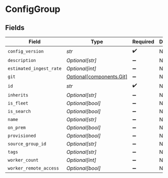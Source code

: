 # ConfigGroup


## Fields

| Field                                                  | Type                                                   | Required                                               | Description                                            |
| ------------------------------------------------------ | ------------------------------------------------------ | ------------------------------------------------------ | ------------------------------------------------------ |
| `config_version`                                       | *str*                                                  | :heavy_check_mark:                                     | N/A                                                    |
| `description`                                          | *Optional[str]*                                        | :heavy_minus_sign:                                     | N/A                                                    |
| `estimated_ingest_rate`                                | *Optional[int]*                                        | :heavy_minus_sign:                                     | N/A                                                    |
| `git`                                                  | [Optional[components.Git]](../../models/shared/git.md) | :heavy_minus_sign:                                     | N/A                                                    |
| `id`                                                   | *str*                                                  | :heavy_check_mark:                                     | N/A                                                    |
| `inherits`                                             | *Optional[str]*                                        | :heavy_minus_sign:                                     | N/A                                                    |
| `is_fleet`                                             | *Optional[bool]*                                       | :heavy_minus_sign:                                     | N/A                                                    |
| `is_search`                                            | *Optional[bool]*                                       | :heavy_minus_sign:                                     | N/A                                                    |
| `name`                                                 | *Optional[str]*                                        | :heavy_minus_sign:                                     | N/A                                                    |
| `on_prem`                                              | *Optional[bool]*                                       | :heavy_minus_sign:                                     | N/A                                                    |
| `provisioned`                                          | *Optional[bool]*                                       | :heavy_minus_sign:                                     | N/A                                                    |
| `source_group_id`                                      | *Optional[str]*                                        | :heavy_minus_sign:                                     | N/A                                                    |
| `tags`                                                 | *Optional[str]*                                        | :heavy_minus_sign:                                     | N/A                                                    |
| `worker_count`                                         | *Optional[int]*                                        | :heavy_minus_sign:                                     | N/A                                                    |
| `worker_remote_access`                                 | *Optional[bool]*                                       | :heavy_minus_sign:                                     | N/A                                                    |
